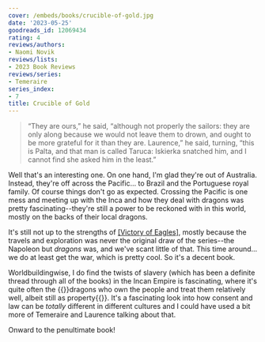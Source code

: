 ```yaml
---
cover: /embeds/books/crucible-of-gold.jpg
date: '2023-05-25'
goodreads_id: 12069434
rating: 4
reviews/authors:
- Naomi Novik
reviews/lists:
- 2023 Book Reviews
reviews/series:
- Temeraire
series_index:
- 7
title: Crucible of Gold
---
```

> “They are ours,” he said, “although not properly the sailors: they are only along because we would not leave them to drown, and ought to be more grateful for it than they are. Laurence,” he said, turning, “this is Palta, and that man is called Taruca: Iskierka snatched him, and I cannot find she asked him in the least.” 

Well that's an interesting one. On one hand, I'm glad they're out of Australia. Instead, they're off across the Pacific... to Brazil and the Portuguese royal family. Of course things don't go as expected. Crossing the Pacific is one mess and meeting up with the Inca and how they deal with dragons was pretty fascinating--they're still a power to be reckoned with in this world, mostly on the backs of their local dragons. 

It's still not up to the strengths of [[Victory of Eagles]](), mostly because the travels and exploration was never the original draw of the series--the Napoleon but *dragons* was, and we've scant little of that. This time around... we do at least get the war, which is pretty cool. So it's a decent book. 

<!--more-->

Worldbuildingwise, I do find the twists of slavery (which has been a definite thread through all of the books) in the Incan Empire is fascinating, where it's quite often the {{<spoiler>}}dragons who own the people and treat them relatively well, albeit still as property{{</spoiler>}}. It's a fascinating look into how consent and law can be *totally* different in different cultures and I could have used a bit more of Temeraire and Laurence talking about that. 

Onward to the penultimate book!

